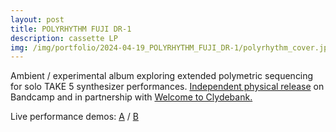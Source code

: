 ```yaml
---
layout: post
title: POLYRHYTHM FUJI DR​-​1
description: cassette LP
img: /img/portfolio/2024-04-19_POLYRHYTHM_FUJI_DR-1/polyrhythm_cover.jpg
---
```


Ambient / experimental album exploring extended polymetric sequencing for solo TAKE 5 synthesizer performances. 
[Independent physical release](https://enoodle.bandcamp.com/album/polyrhythm-fuji-dr-1) on Bandcamp and in partnership with [Welcome to Clydebank.](https://wtc-communications.bandcamp.com/merch/clyde-088-e-noodle-polyrhythm-fuji-dr-1)

Live performance demos: [A](https://www.youtube.com/watch?v=15kb39WEOr4&t=1168s) / [B](https://www.youtube.com/watch?v=2Q0w0zce5SQ)

<div class="img_row">
	<img class="col one" src="{{ site.baseurl }}/img/portfolio/2024-04-19_POLYRHYTHM_FUJI_DR-1/polyrhythm_tape.jpg" alt="" title="PR-tape"/>
	<img class="col one" src="{{ site.baseurl }}/img/portfolio/2024-04-19_POLYRHYTHM_FUJI_DR-1/polyrhythm_cover.jpg" alt="" title="PR-cover"/>
	<img class="col one" src="{{ site.baseurl }}/img/portfolio/2024-04-19_POLYRHYTHM_FUJI_DR-1/polyrhythm_case.jpg" alt="" title="PR-case"/>
</div>
<div class="img_row">
	<img class="col three" src="{{ site.baseurl }}/img/portfolio/2024-04-19_POLYRHYTHM_FUJI_DR-1/30m-A.jpg" alt="" title="PR-30m-A"/>
 </div>
 
